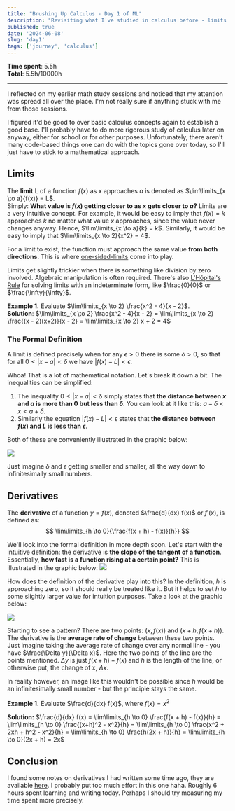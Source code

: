 ```yaml
---
title: "Brushing Up Calculus - Day 1 of ML"
description: "Revisiting what I've studied in calculus before - limits and derivatives."
published: true
date: '2024-06-08'
slug: 'day1'
tags: ['journey', 'calculus']
---
```

<script>
    import Image from '$lib/components/Image.svelte';
    import PageBreak from '$lib/components/PageBreak.svelte';
</script>

**Time spent**: 5.5h <br /> **Total**: 5.5h/10000h

___

I reflected on my earlier math study sessions and noticed that my attention was spread all over the place. I'm not really sure if anything stuck with me from those sessions. 

I figured it'd be good to over basic calculus concepts again to establish a good base. I'll probably have to do more rigorous study of calculus later on anyway, either for school or for other purposes. Unfortunately, there aren't many code-based things one can do with the topics gone over today, so I'll just have to stick to a mathematical approach.

## Limits
The **limit** L of a function $f(x)$ as $x$ approaches $a$ is denoted as $\lim\limits_{x \to a}{f(x)} = L$. <br />
Simply: **What value is $f(x)$ getting closer to as $x$ gets closer to $a$?** Limits are a very intuitive concept. For example, it would be easy to imply that $f(x) = k$ approaches $k$ no matter what value $x$ approaches, since the value never changes anyway. Hence, $\lim\limits_{x \to a}{k} = k$. Similarly, it would be easy to imply that $\lim\limits_{x \to 2}{x^2} = 4$.

For a limit to exist, the function must approach the same value **from both directions**. This is where [one-sided-limits](https://en.wikipedia.org/wiki/One-sided_limit) come into play.

Limits get slightly trickier when there is something like division by zero involved. Algebraic manipulation is often required. There's also [L'Hôpital's Rule](https://en.wikipedia.org/wiki/L'H%C3%B4pital's_rule) for solving limits with an indeterminate form, like $\frac{0}{0}$ or $\frac{\infty}{\infty}$.

**Example 1.** Evaluate $\lim\limits_{x \to 2} \frac{x^2 - 4}{x - 2}$. <br/>
**Solution**: $\lim\limits_{x \to 2} \frac{x^2 - 4}{x - 2} = \lim\limits_{x \to 2} \frac{(x - 2)(x+2)}{x - 2}
    = \lim\limits_{x \to 2} x + 2 = 4$


### The Formal Definition
A limit is defined precisely when for any $\epsilon > 0$ there is some $\delta > 0$, so that for all $0 < |x - a| < \delta$ we have $|f(x) - L| < \epsilon$.

Whoa! That is a lot of mathematical notation. Let's break it down a bit. The inequalities can be simplified:
1. The inequality $0 < |x - a| < \delta$ simply states that **the distance between $x$ and $a$ is more than $0$ but less than $\delta$**. You can look at it like this: $a - \delta < x < a + \delta$.
2. Similarly the equation $|f(x) - L| < \epsilon$ states that **the distance between $f(x)$ and $L$ is less than $\epsilon$**.

Both of these are conveniently illustrated in the graphic below:

<Image src="/images/posts/day1/epsilon-delta.png" text="Visualization of the epsilon-delta definition. (Source: ChatGPT-generated matplotlib graphic)"/>

Just imagine $\delta$ and $\epsilon$ getting smaller and smaller, all the way down to infinitesimally small numbers.

## Derivatives
The **derivative** of a function $y = f(x)$, denoted $\frac{d}{dx} f(x)$ or $f'(x)$, is defined as:
$$
\lim\limits_{h \to 0}{\frac{f(x + h) - f(x)}{h}}
$$

We'll look into the formal definition in more depth soon. Let's start with the intuitive definition: the derivative is **the slope of the tangent of a function**. Essentially, **how fast is a function rising at a certain point?** This is illustrated in the graphic below:
<Image src="/images/posts/day1/derivative.png" text="Intuitive visualization of the derivative. (Source: ChatGPT-generated matplotlib graphic)"/>

How does the definition of the derivative play into this? In the definition, $h$ is approaching zero, so it should really be treated like it. But it helps to set $h$ to some slightly larger value for intuition purposes. Take a look at the graphic below:

<Image src="/images/posts/day1/derivative2.png" text="Zoomed-in graphic of the point of the derivative. (Source: ChatGPT-generated matplotlib graphic)"/>

Starting to see a pattern? There are two points: $(x, f(x))$ and $(x + h, f(x + h))$. The derivative is the **average rate of change** between these two points. Just imagine taking the average rate of change over any normal line - you have $\frac{\Delta y}{\Delta x}$. Here the two points of the line are the points mentioned. $\Delta y$ is just $f(x + h) - f(x)$ and $h$ is the length of the line, or otherwise put, the change of x, $\Delta x$.

In reality however, an image like this wouldn't be possible since $h$ would be an infinitesimally small number - but the principle stays the same.

**Example 1.** Evaluate $\frac{d}{dx} f(x)$, where $f(x) = x^2$

**Solution:** $\frac{d}{dx} f(x) = \lim\limits_{h \to 0} \frac{f(x + h) - f(x)}{h} = \lim\limits_{h \to 0} \frac{(x+h)^2 - x^2}{h} = \lim\limits_{h \to 0} \frac{x^2 + 2xh + h^2 - x^2}{h} = \lim\limits_{h \to 0} \frac{h(2x + h)}{h} = \lim\limits_{h \to 0}(2x + h) = 2x$

<PageBreak />

## Conclusion

I found some notes on derivatives I had written some time ago, they are available [here](https://vlimki.dev/upload/derivatives.pdf). I probably put too much effort in this one haha. Roughly 6 hours spent learning and writing today. Perhaps I should try measuring my time spent more precisely.
